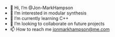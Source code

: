 - 👋 Hi, I’m @Jon-MarkHampson
- 👀 I’m interested in modular synthesis
- 🌱 I’m currently learning C++
- 💞️ I’m looking to collaborate on future projects
- 📫 How to reach me jonmarkhampson@me.com

<!---
Jon-MarkHampson/Jon-MarkHampson is a ✨ special ✨ repository because its `README.md` (this file) appears on your GitHub profile.
You can click the Preview link to take a look at your changes.
--->
